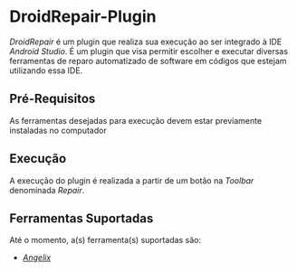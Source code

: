 # DroidRepair-Plugin

*DroidRepair* é um plugin que realiza sua execução ao ser integrado à IDE *Android Studio*. É um plugin que visa permitir escolher e executar diversas ferramentas de reparo automatizado de software em códigos que estejam utilizando essa IDE.

## Pré-Requisitos

As ferramentas desejadas para execução devem estar previamente instaladas no computador

## Execução

A execução do plugin é realizada a partir de um botão na *Toolbar* denominada *Repair*.

## Ferramentas Suportadas

Até o momento, a(s) ferramenta(s) suportadas são:

 * [*Angelix*](http://angelix.io/) 